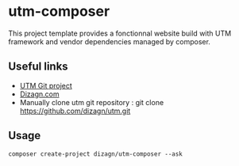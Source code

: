# utm-composer
This project template provides a fonctionnal website build with UTM framework and vendor dependencies managed by composer.

## Useful links
- [UTM Git project](https://github.com/dizagn/utm.git)
- [Dizagn.com](https://www.dizagn.com)
- Manually clone utm git repository : git clone https://github.com/dizagn/utm.git

## Usage 
```
composer create-project dizagn/utm-composer --ask
```
